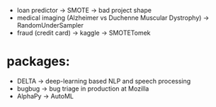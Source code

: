 * loan predictor -> SMOTE -> bad project shape
* medical imaging (Alzheimer vs Duchenne Muscular Dystrophy) -> RandomUnderSampler
* fraud (credit card) -> kaggle -> SMOTETomek

# packages:

* DELTA -> deep-learning based NLP and speech processing
* bugbug -> bug triage in production at Mozilla
* AlphaPy -> AutoML


